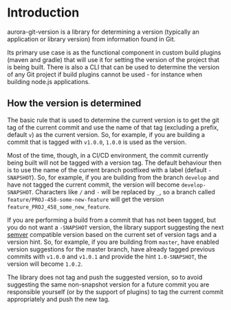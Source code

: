 
# Introduction

aurora-git-version is a library for determining a version (typically an application or library version) from
information found in Git.

Its primary use case is as the functional component in custom build plugins (maven and gradle) that will use it for
setting the version of the project that is being built. There is also a CLI that can be used to determine the version
of any Git project if build plugins cannot be used - for instance when building node.js applications.


## How the version is determined

The basic rule that is used to determine the current version is to get the git tag of the current commit and use the
name of that tag (excluding a prefix, default ```v```) as the current version. So, for example, if you are building
a commit that is tagged with ```v1.0.0```, ```1.0.0``` is used as the version. 

Most of the time, though, in a CI/CD environment, the commit currently being built will not be tagged with a version
tag. The default behaviour then is to use the name of the current branch postfixed with a label (default 
```-SNAPSHOT```). So, for example, if you are building from the branch ```develop``` and have not tagged the current
commit, the version will become ```develop-SNAPSHOT```. Characters like ```/``` and ```-``` will be replaced by
```_```, so a branch called ```feature/PROJ-458-some-new-feature``` will get the version 
```feature_PROJ_458_some_new_feature```.

If you are performing a build from a commit that has not been tagged, but you do not want a ```-SNAPSHOT``` version,
the library support suggesting the next [semver](http://semver.org) compatible version based on the current set of
version tags and a version hint. So, for example, if you are building from ```master```, have enabled version
suggestions for the master branch, have already tagged previous commits with ```v1.0.0``` and ```v1.0.1``` and provide
the hint ```1.0-SNAPSHOT```, the version will become ```1.0.2```.

The library does not tag and push the suggested version, so to avoid suggesting the same non-snapshot version for a
future commit you are responsible yourself (or by the support of plugins) to tag the current commit appropriately and
push the new tag.

